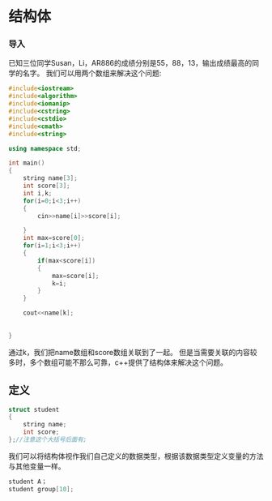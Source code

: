 # 结构体

### 导入

已知三位同学Susan，Li，AR886的成绩分别是55，88，13，输出成绩最高的同学的名字。
我们可以用两个数组来解决这个问题:

```cpp
#include<iostream>
#include<algorithm>
#include<iomanip>
#include<cstring>
#include<cstdio>
#include<cmath>
#include<string>

using namespace std;

int main()
{
	string name[3];
	int score[3];
	int i,k;
	for(i=0;i<3;i++)
	{
		cin>>name[i]>>score[i];

	}
	int max=score[0];
	for(i=1;i<3;i++)
	{
		if(max<score[i])
		{
			max=score[i];
			k=i;
		}
	}

	cout<<name[k];
	
	
}
```
通过k，我们把name数组和score数组关联到了一起。
但是当需要关联的内容较多时，多个数组可能不那么可靠，c++提供了结构体来解决这个问题。

## 定义

```cpp
struct student
{
    string name;
    int score;
};//注意这个大括号后面有;
```
我们可以将结构体视作我们自己定义的数据类型，根据该数据类型定义变量的方法与其他变量一样。

```cpp
student A；
student group[10];
```

